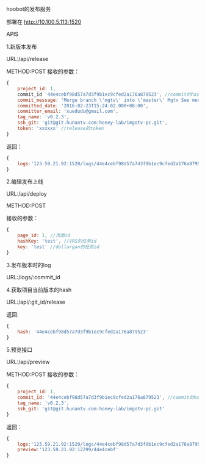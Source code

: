 hoobot的发布服务

部署在 http://10.100.5.113:1520

APIS

1.新版本发布

URL:/api/release

METHOD:POST
接收的参数：
```javascript
{
	project_id: 1, 
	commit_id '44e4cebf98d57a7d3f9b1ec9cfed2a176a879523', //commit的hash
	commit_message: 'Merge branch \'mgtv\' into \'master\' Mgtv See merge request !143',
	committed_date: '2016-02-23T15:24:02.000+08:00',
	committer_email: 'xuedudu@gmail.com',
	tag_name: 'v0.2.3', 
	ssh_git: 'git@git.hunantv.com:honey-lab/imgotv-pc.git', 
	token: 'xxxxxx' //release的token
}

```

返回：
```javascript
{
	logs:'123.59.21.92:1520/logs/44e4cebf98d57a7d3f9b1ec9cfed2a176a879523'  
}

```


2.编辑发布上线

URL:/api/deploy

METHOD:POST


接收的参数：
```javascript
{
	page_id: 1, //页面id
	hashKey: 'test', //VRS的任务id
	key: 'test' //dollargan的任务id
}

```


3.发布版本时的log

URL:/logs/:commit_id



4.获取项目当前版本的hash

URL:/api/:git_id/release

返回:

```javascript
{
	hash: '44e4cebf98d57a7d3f9b1ec9cfed2a176a879523'
}
```



5.预览接口

URL:/api/preview

METHOD:POST
接收的参数：
```javascript
{
	project_id: 1, 
	commit_id: '44e4cebf98d57a7d3f9b1ec9cfed2a176a879523', //commit的hash
	tag_name: 'v0.2.3', 
	ssh_git: 'git@git.hunantv.com:honey-lab/imgotv-pc.git'
}

```

返回：
```javascript
{
	logs:'123.59.21.92:1520/logs/44e4cebf98d57a7d3f9b1ec9cfed2a176a879523'  
	preview:'123.59.21.92:12299/44e4cebf'  
}

```